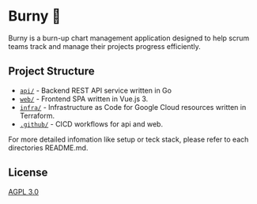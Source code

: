 # Burny 🐶

Burny is a burn-up chart management application designed to help scrum teams track and manage their projects progress efficiently.

## Project Structure

- [`api/`](/api/README.md) - Backend REST API service written in Go
- [`web/`](/web/README.md) - Frontend SPA written in Vue.js 3.
- [`infra/`](/infra/README.md) - Infrastructure as Code for Google Cloud resources written in Terraform.
- [`.github/`](/.github/) - CICD workflows for api and web.

For more detailed infomation like setup or teck stack, please refer to each directories README.md.

## License

[AGPL 3.0](https://www.gnu.org/licenses/agpl-3.0.en.html)
